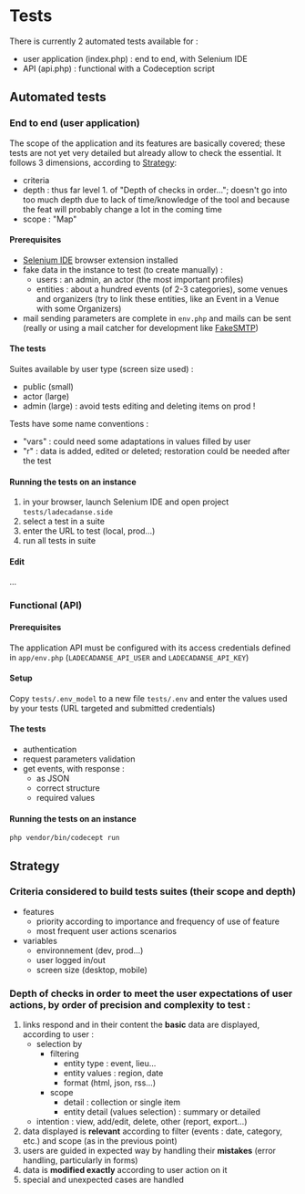 # Tests

There is currently 2 automated tests available for :
- user application (index.php) : end to end, with Selenium IDE
- API (api.php) : functional with a Codeception script

## Automated tests

### End to end (user application)

The scope of the application and its features are basically covered; these tests are not yet very detailed but already allow to check the essential. It follows 3 dimensions, according to [Strategy](#Strategy):
- criteria
- depth : thus far level 1. of "Depth of checks in order..."; doesn't go into too much depth due to lack of time/knowledge of the tool and because the feat will probably change a lot in the coming time
- scope : "Map"

#### Prerequisites

- [Selenium IDE](https://www.selenium.dev/selenium-ide/) browser extension installed
- fake data in the instance to test (to create manually) :
    - users : an admin, an actor (the most important profiles)
    - entities : about a hundred events (of 2-3 categories), some venues and organizers (try to link these entities, like an Event in a Venue with some Organizers)
- mail sending parameters are complete in `env.php` and mails can be sent (really or using a mail catcher for development like [FakeSMTP](https://nilhcem.com/FakeSMTP/))

#### The tests

Suites available by user type (screen size used) :
- public (small)
- actor (large)
- admin (large) : avoid tests editing and deleting items on prod !

Tests have some name conventions :
- "vars" : could need some adaptations in values filled by user
- "r" : data is added, edited or deleted; restoration could be needed after the test

#### Running the tests on an instance

1. in your browser, launch Selenium IDE and open project `tests/ladecadanse.side`
2. select a test in a suite
3. enter the URL to test (local, prod...)
4. run all tests in suite

#### Edit
...

### Functional (API)

#### Prerequisites

The application API must be configured with its access credentials defined in `app/env.php` (`LADECADANSE_API_USER` and `LADECADANSE_API_KEY`)

#### Setup

Copy `tests/.env_model` to a new file `tests/.env` and enter the values used by your tests (URL targeted and submitted credentials)

#### The tests

- authentication
- request parameters validation
- get events, with response :
    - as JSON
    - correct structure
    - required values

#### Running the tests on an instance

`php vendor/bin/codecept run`

## Strategy

### Criteria considered to build tests suites (their scope and depth)

- features
    - priority according to importance and frequency of use of feature
    - most frequent user actions scenarios
- variables
    - environnement (dev, prod...)
    - user logged in/out
    - screen size (desktop, mobile)

### Depth of checks in order to meet the user expectations of user actions, by order of precision and complexity to test :

1. links respond and in their content the **basic** data are displayed, according to user :
    - selection by
        - filtering
            - entity type : event, lieu...
            - entity values : region, date
            - format (html, json, rss...)
        - scope
            - detail : collection or single item
            - entity detail (values selection) : summary or detailed
    - intention : view, add/edit, delete, other (report, export...)
1. data displayed is **relevant** according to filter (events : date, category, etc.) and scope (as in the previous point)
1. users are guided in expected way by handling their **mistakes** (error handling, particularly in forms)
1. data is **modified exactly** according to user action on it
1. special and unexpected cases are handled
